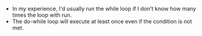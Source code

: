 - In my experience, I'd usually run the while loop if I don't know how many times the loop with run.
- The do-while loop will execute at least once even if the condition is not met.